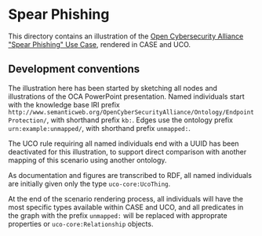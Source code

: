 # Spear Phishing

This directory contains an illustration of the [Open Cybersecurity Alliance "Spear Phishing" Use Case](https://github.com/opencybersecurityalliance/oca-ontology/tree/1850684bbbbb954957a630cd283cd5df2dd066f6/Use%20Case), rendered in CASE and UCO.


## Development conventions

The illustration here has been started by sketching all nodes and illustrations of the OCA PowerPoint presentation.  Named individuals start with the knowledge base IRI prefix `http://www.semanticweb.org/OpenCyberSecurityAlliance/Ontology/EndpointProtection/`, with shorthand prefix `kb:`.  Edges use the ontology prefix `urn:example:unmapped/`, with shorthand prefix `unmapped:`.

The UCO rule requiring all named individuals end with a UUID has been deactivated for this illustration, to support direct comparison with another mapping of this scenario using another ontology.

As documentation and figures are transcribed to RDF, all named individuals are initially given only the type `uco-core:UcoThing`.

At the end of the scenario rendering process, all individuals will have the most specific types available within CASE and UCO, and all predicates in the graph with the prefix `unmapped:` will be replaced with approprate properties or `uco-core:Relationship` objects.
